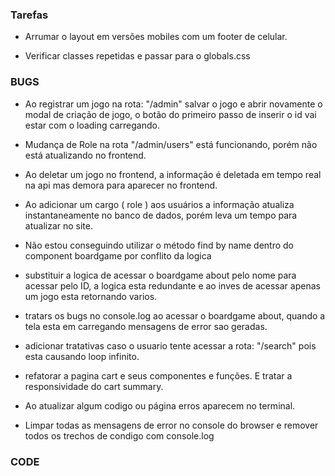 ### Tarefas

- Arrumar o layout em versões mobiles com um footer de celular.

- Verificar classes repetidas e passar para o globals.css

### BUGS

- Ao registrar um jogo na rota: "/admin" salvar o jogo e abrir novamente o modal de criação de jogo, o botão do primeiro passo de inserir o id vai estar com o loading carregando.

- Mudança de Role na rota "/admin/users" está funcionando, porém não está atualizando no frontend.

- Ao deletar um jogo no frontend, a informação é deletada em tempo real na api mas demora para aparecer no frontend.

- Ao adicionar um cargo ( role ) aos usuários a informação atualiza instantaneamente no banco de dados, porém leva um tempo para atualizar no site.

- Não estou conseguindo utilizar o método find by name dentro do component boardgame por conflito da logica

- substituir a logica de acessar o boardgame about pelo nome para acessar pelo ID, a logica esta redundante e ao inves de acessar apenas um jogo esta retornando varios.

- tratars os bugs no console.log ao acessar o boardgame about, quando a tela esta em carregando mensagens de error sao geradas.

- adicionar tratativas caso o usuario tente acessar a rota: "/search" pois esta causando loop infinito.

- refatorar a pagina cart e seus componentes e funções. E tratar a responsividade do cart summary.

- Ao atualizar algum codigo ou página erros aparecem no terminal.

- Limpar todas as mensagens de error no console do browser e remover todos os trechos de condigo com console.log

### CODE
